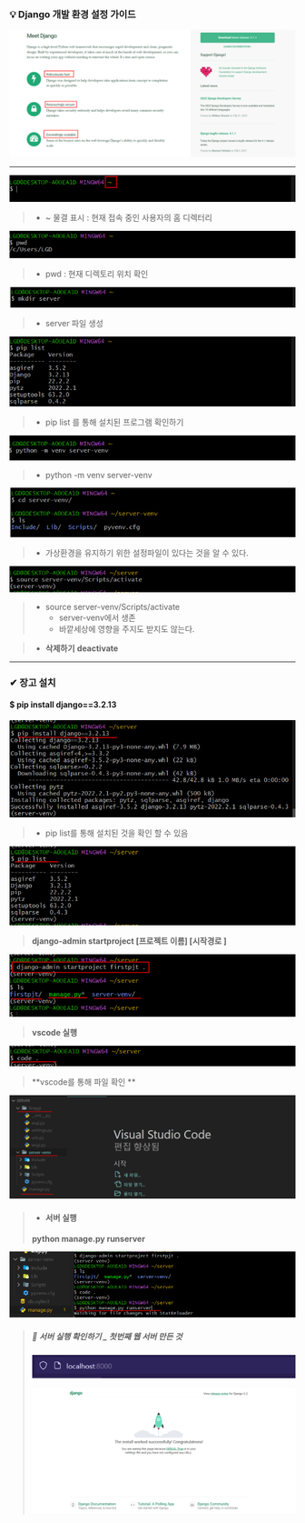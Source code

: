 ### **💡 Django 개발 환경 설정 가이드**



![image-20220925192558177](assets/image-20220925192558177.png)

---



![image-20220925192728323](assets/image-20220925192728323.png)

> * ~ 물결 표시 : 현재 접속 중인 사용자의 홈 디렉터리 

![image-20220925193004564](assets/image-20220925193004564.png)

> * pwd : 현재 디렉토리 위치 확인 

![image-20220925193242154](assets/image-20220925193242154.png)

> * server 파일 생성

![image-20220925193339153](assets/image-20220925193339153.png)

> * pip list 를 통해 설치된 프로그램 확인하기 

![image-20220925193618061](assets/image-20220925193618061.png)

> * python -m venv server-venv

![image-20220925193647999](assets/image-20220925193647999.png)

> * 가상환경을 유지하기 위한 설정파일이 있다는 것을 알 수 있다. 

![image-20220925194642182](assets/image-20220925194642182.png)

> * source server-venv/Scripts/activate
>   * server-venv에서 생존 
>   * 바깥세상에 영향을 주지도 받지도 않는다. 



> * **삭제하기**   **deactivate**



---



### ✔ 장고 설치 

#### $ pip install django==3.2.13

![image-20220925195248917](assets/image-20220925195248917.png)

> * pip list를 통해 설치된 것을 확인 할 수 있음 

![image-20220925195321594](assets/image-20220925195321594.png)



> **django-admin startproject [프로젝트 이름] [시작경로 ]**

![image-20220925195811371](assets/image-20220925195811371.png)



> **vscode 실행**

![image-20220925195908379](assets/image-20220925195908379.png)



> **vscode를 통해 파일 확인 **

![image-20220925200006310](assets/image-20220925200006310.png)



> * #### 서버 실행
>
> **python manage.py runserver** 

![image-20220925200210425](assets/image-20220925200210425.png)



> ##### 🚀 서버 실행 확인하기 _ 첫번째 웹 서버 만든 것  
>
> ![image-20220925200354448](assets/image-20220925200354448.png)
>
> ![image-20220925200415360](assets/image-20220925200415360.png)




